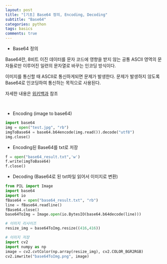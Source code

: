 ```yaml
---
layout: post
title: "[기초] Base64 정의, Encoding, Decoding"
subtitle: "Base64"
categories: python
tags: basics
comments: true
---
```


* Base64 정의

Base64란, 8비트 이진 데이터를 문자 코드에 영향을 받지 않는 공통 ASCII 영역의 문자들로만 이루어진 일련의 문자열로 바꾸는 인코딩 방식이다.

이미지를 통신할 때 ASCII로 통신하게되면 문제가 발생한다. 문제가 발생하지 않도록 Base64로 인코딩하여 통신하는 목적으로 사용된다.

자세한 내용은 [위키백과](https://ko.wikipedia.org/wiki/%EB%B2%A0%EC%9D%B4%EC%8A%A464) 참조

<br>

* Encoding (image to base64)

```python
import base64
img = open("test.jpg", "rb")
imgToBase64 = base64.b64encode(img.read()).decode("utf8")
img.close()
```

* Encoding된 Base64를 txt로 저장

```python
f = open("base64_result.txt",'w')
f.write(imgToBase64)
f.close()
```

* Decoding (Base64로 된 txt파일 읽어서 이미지로 변환)

```python
from PIL import Image
import base64
import io
fBase64 = open("base64_result.txt", "rb")
line = fBase64.readline()
fBase64.close()
base64ToImg = Image.open(io.BytesIO(base64.b64decode(line)))

# 이미지 리사이즈
resize_img = base64ToImg.resize((416,416))

# 이미지 저장
import cv2
import numpy as np
image = cv2.cvtColor(np.array(resize_img), cv2.COLOR_BGR2RGB)
cv2.imwrite("base64ToImg.png", image)
```